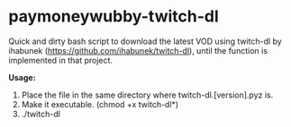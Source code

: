 # paymoneywubby-twitch-dl
Quick and dirty bash script to download the latest VOD using twitch-dl by ihabunek (https://github.com/ihabunek/twitch-dl), until the function is implemented in that project.

**Usage:**  
1. Place the file in the same directory where twitch-dl.[version].pyz is.  
2. Make it executable. (chmod +x twitch-dl*)  
3. ./twitch-dl
